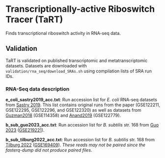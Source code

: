 # Transcriptionally-active Riboswitch Tracer (TaRT)

Finds transcriptional riboswitch activity in RNA-seq data.

## Validation

TaRT is validated on published transcriptomic and metatranscriptomic datasets. Datasets are downloaded with  `validation/rna_seq/download_SRAs.sh` using compilation lists of SRA run IDs.

### RNA-Seq data description

**e_coli_sastry2019_acc.txt**: Run accession list for *E. coli* RNA-seq datasets from [Sastry 2019](https://www.nature.com/articles/s41467-019-13483-w). This list contains original runs from the paper (GSE122211, GSE122295, GSE122296, and GSE122320) as well as datasets from [Guzman2018](https://www.biorxiv.org/content/10.1101/310946v2.full) (GSE114358) and [Anand2019](https://www.nature.com/articles/s41564-018-0340-2) (GSE122779).

**b_sub_guo2023_acc.txt**: Run accession list for *B. subtilis* str. 168 from [Guo 2023](https://www.ncbi.nlm.nih.gov/pmc/articles/PMC9879117/) ([GSE219221](https://www.ncbi.nlm.nih.gov/geo/query/acc.cgi?acc=GSE219221)).

**b_sub_tilburg2022_acc.txt**: Run accession list for *B. subtilis* str. 168 from [Tilburg 2022](https://www.ncbi.nlm.nih.gov/pmc/articles/PMC9049611/) ([GSE169409](https://www.ncbi.nlm.nih.gov/geo/query/acc.cgi?acc=GSE169409)). *These reads may not be paired since the fasterq-dump did not produce paired files*.
